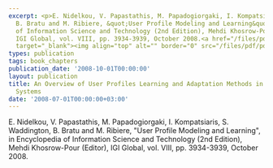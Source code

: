 ```yaml
---
excerpt: <p>E. Nidelkou, V. Papastathis, M. Papadogiorgaki, I. Kompatsiaris, S. Waddington,
  B. Bratu and M. Ribiere, &quot;User Profile Modeling and Learning&quot;, in Encyclopedia
  of Information Science and Technology (2nd Edition), Mehdi Khosrow-Pour (Editor),
  IGI Global, vol. VIII, pp. 3934-3939, October 2008.<a href="/files/pdf/IST3934.pdf"
  target="_blank"><img align="top" alt="" border="0" src="/files/pdf/pdf.png" /></a></p>
types: publication
tags: book_chapters
publication_date: '2008-10-01T00:00:00'
layout: publication
title: An Overview of User Profiles Learning and Adaptation Methods in Personalization
  Systems
date: '2008-07-01T00:00:00+03:00'
---
```

<p>E. Nidelkou, V. Papastathis, M. Papadogiorgaki, I. Kompatsiaris, S. Waddington, B. Bratu and M. Ribiere, &quot;User Profile Modeling and Learning&quot;, in Encyclopedia of Information Science and Technology (2nd Edition), Mehdi Khosrow-Pour (Editor), IGI Global, vol. VIII, pp. 3934-3939, October 2008.<a href="/files/pdf/IST3934.pdf" target="_blank"><img align="top" alt="" border="0" src="/files/pdf/pdf.png" /></a></p>

